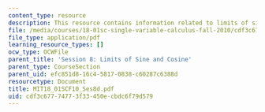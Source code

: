 ```yaml
---
content_type: resource
description: This resource contains information related to limits of sine and cosine.
file: /media/courses/18-01sc-single-variable-calculus-fall-2010/cdf3c67774773f33450ecbdc6f79d579_MIT18_01SCF10_Ses8d.pdf
file_type: application/pdf
learning_resource_types: []
ocw_type: OCWFile
parent_title: 'Session 8: Limits of Sine and Cosine'
parent_type: CourseSection
parent_uid: efc851d8-16c4-5817-0838-c60287c6388d
resourcetype: Document
title: MIT18_01SCF10_Ses8d.pdf
uid: cdf3c677-7477-3f33-450e-cbdc6f79d579
---
```

